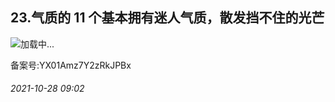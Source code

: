## 23.气质的 11 个基本拥有迷人气质，散发挡不住的光芒
![](https://pic3.zhimg.com/v2-1591d36d88265cc88c29d7a715f9be5d.webp)加载中...

备案号:YX01Amz7Y2zRkJPBx


###### 2021-10-28 09:02
